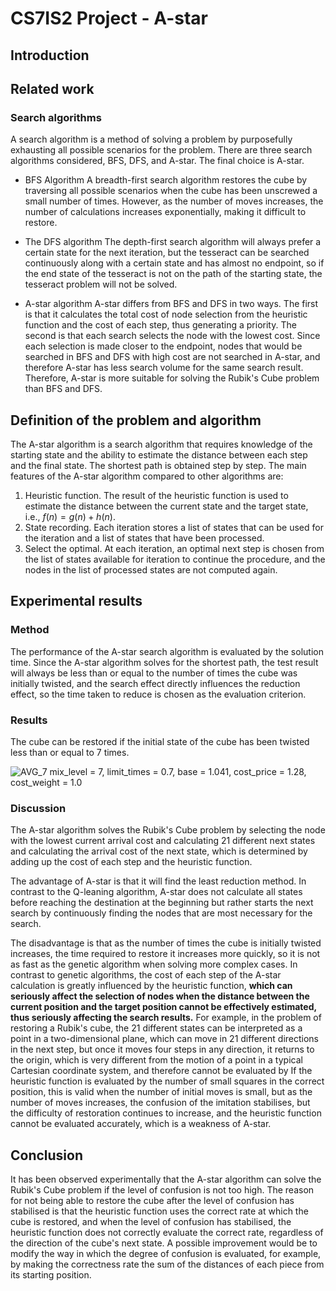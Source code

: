 # CS7IS2 Project - A-star

## Introduction

## Related work

### Search algorithms

A search algorithm is a method of solving a problem by purposefully exhausting all possible scenarios for the problem.
There are three search algorithms considered, BFS, DFS, and A-star. The final choice is A-star.

* BFS Algorithm
A breadth-first search algorithm restores the cube by traversing all possible scenarios when the cube has been unscrewed a small number of times. However, as the number of moves increases, the number of calculations increases exponentially, making it difficult to restore.

* The DFS algorithm
  The depth-first search algorithm will always prefer a certain state for the next iteration, but the tesseract can be searched continuously along with a certain state and has almost no endpoint, so if the end state of the tesseract is not on the path of the starting state, the tesseract problem will not be solved.

* A-star algorithm
  A-star differs from BFS and DFS in two ways. The first is that it calculates the total cost of node selection from the heuristic function and the cost of each step, thus generating a priority. The second is that each search selects the node with the lowest cost. Since each selection is made closer to the endpoint, nodes that would be searched in BFS and DFS with high cost are not searched in A-star, and therefore A-star has less search volume for the same search result. Therefore, A-star is more suitable for solving the Rubik's Cube problem than BFS and DFS.

## Definition of the problem and algorithm

The A-star algorithm is a search algorithm that requires knowledge of the starting state and the ability to estimate the distance between each step and the final state. The shortest path is obtained step by step.
The main features of the A-star algorithm compared to other algorithms are:

1. Heuristic function. The result of the heuristic function is used to estimate the distance between the current state and the target state, i.e., $f(n)=g(n)+h(n)$.
2. State recording. Each iteration stores a list of states that can be used for the iteration and a list of states that have been processed. 
3. Select the optimal. At each iteration, an optimal next step is chosen from the list of states available for iteration to continue the procedure, and the nodes in the list of processed states are not computed again.

## Experimental results

### Method

The performance of the A-star search algorithm is evaluated by the solution time.
Since the A-star algorithm solves for the shortest path, the test result will always be less than or equal to the number of times the cube was initially twisted, and the search effect directly influences the reduction effect, so the time taken to reduce is chosen as the evaluation criterion.

### Results

The cube can be restored if the initial state of the cube has been twisted less than or equal to 7 times.

![AVG_7 mix_level = 7, limit_times = 0.7, base = 1.041, cost_price = 1.28, cost_weight = 1.0](../../../../../../../sync/dropbox/im/notes/data/resource/image/AVG_7%20mix_level%20=%207,%20limit_times%20=%200.7,%20base%20=%201.041,%20cost_price%20=%201.28,%20cost_weight%20=%201.0.png)

### Discussion

The A-star algorithm solves the Rubik's Cube problem by selecting the node with the lowest current arrival cost and calculating 21 different next states and calculating the arrival cost of the next state, which is determined by adding up the cost of each step and the heuristic function. 

The advantage of A-star is that it will find the least reduction method. In contrast to the Q-leaning algorithm, A-star does not calculate all states before reaching the destination at the beginning but rather starts the next search by continuously finding the nodes that are most necessary for the search.

The disadvantage is that as the number of times the cube is initially twisted increases, the time required to restore it increases more quickly, so it is not as fast as the genetic algorithm when solving more complex cases.
In contrast to genetic algorithms, the cost of each step of the A-star calculation is greatly influenced by the heuristic function, **which can seriously affect the selection of nodes when the distance between the current position and the target position cannot be effectively estimated, thus seriously affecting the search results.** For example, in the problem of restoring a Rubik's cube, the 21 different states can be interpreted as a point in a two-dimensional plane, which can move in 21 different directions in the next step, but once it moves four steps in any direction, it returns to the origin, which is very different from the motion of a point in a typical Cartesian coordinate system, and therefore cannot be evaluated by If the heuristic function is evaluated by the number of small squares in the correct position, this is valid when the number of initial moves is small, but as the number of moves increases, the confusion of the imitation stabilises, but the difficulty of restoration continues to increase, and the heuristic function cannot be evaluated accurately, which is a weakness of A-star. 

## Conclusion

It has been observed experimentally that the A-star algorithm can solve the Rubik's Cube problem if the level of confusion is not too high. The reason for not being able to restore the cube after the level of confusion has stabilised is that the heuristic function uses the correct rate at which the cube is restored, and when the level of confusion has stabilised, the heuristic function does not correctly evaluate the correct rate, regardless of the direction of the cube's next state.
A possible improvement would be to modify the way in which the degree of confusion is evaluated, for example, by making the correctness rate the sum of the distances of each piece from its starting position.



































